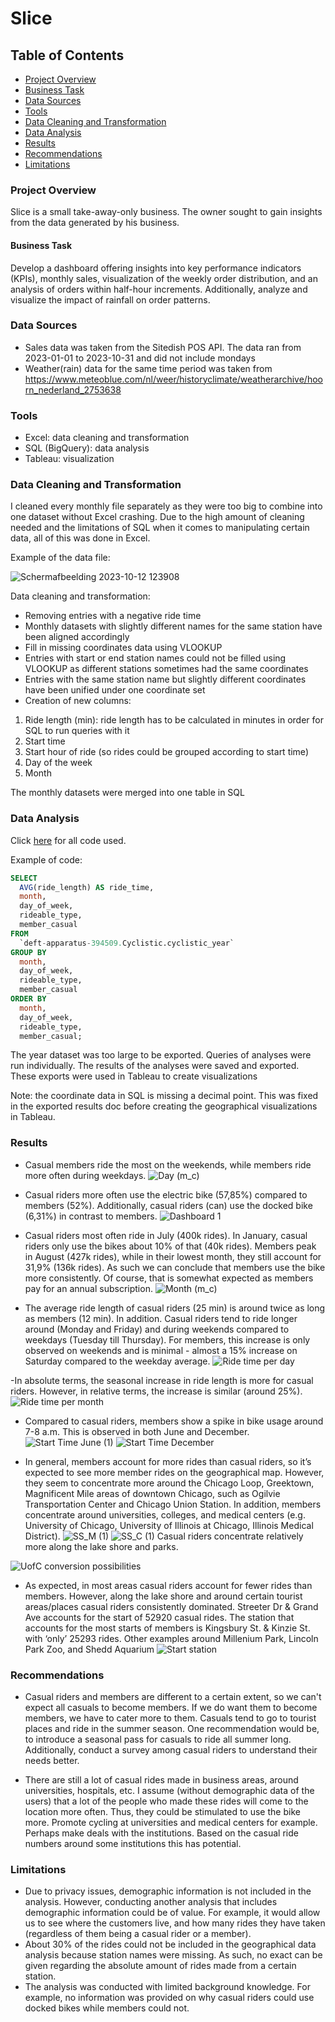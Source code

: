 # Slice



## Table of Contents
- [Project Overview](#project-overview)
- [Business Task](#business-task)
- [Data Sources](#data-sources)
- [Tools](#tools)
- [Data Cleaning and Transformation](#data-cleaning-and-transformation)
- [Data Analysis](#data-analysis)
- [Results](#results)
- [Recommendations](#recommendations)
- [Limitations](#limitations)



### Project Overview
Slice is a small take-away-only business. The owner sought to gain insights from the data generated by his business.

#### Business Task
Develop a dashboard offering insights into key performance indicators (KPIs), monthly sales, visualization of the weekly order distribution, and an analysis of orders within half-hour increments. 
Additionally, analyze and visualize the impact of rainfall on order patterns.

### Data Sources
- Sales data was taken from the Sitedish POS API. The data ran from 2023-01-01 to 2023-10-31 and did not include mondays
- Weather(rain) data for the same time period was taken from https://www.meteoblue.com/nl/weer/historyclimate/weatherarchive/hoorn_nederland_2753638

### Tools
- Excel: data cleaning and transformation
- SQL (BigQuery): data analysis
- Tableau: visualization

### Data Cleaning and Transformation
I cleaned every monthly file separately as they were too big to combine into one dataset without Excel crashing. Due to the high amount of cleaning needed and the limitations of SQL when it comes to manipulating certain data, all of this was done in Excel.

Example of the data file:


![Schermafbeelding 2023-10-12 123908](https://github.com/Roenhoogland/Data-Analytics/assets/145770693/3ed0d45b-bd38-448b-a9e9-de252b9bb5a0)


Data cleaning and transformation:
-	Removing entries with a negative ride time
-	Monthly datasets with slightly different names for the same station have been aligned accordingly
-	Fill in missing coordinates data using VLOOKUP
-	Entries with start or end station names could not be filled using VLOOKUP as different stations sometimes had the same coordinates
-	Entries with the same station name but slightly different coordinates have been unified under one coordinate set
-	Creation of new columns:
1. Ride length (min): ride length has to be calculated in minutes in order for SQL to run queries with it
2. Start time
3. Start hour of ride (so rides could be grouped according to start time)
4. Day of the week
5. Month

The monthly datasets were merged into one table in SQL

### Data Analysis
Click [here](https://console.cloud.google.com/bigquery?sq=1018093740843:8d0da4f3d6f54be487951c496dfb8134) for all code used.

Example of code:
```sql
SELECT
  AVG(ride_length) AS ride_time,
  month,
  day_of_week,
  rideable_type,
  member_casual
FROM
  `deft-apparatus-394509.Cyclistic.cyclistic_year`
GROUP BY
  month,
  day_of_week,
  rideable_type,
  member_casual
ORDER BY
  month,
  day_of_week,
  rideable_type,
  member_casual; 
```
The year dataset was too large to be exported. Queries of analyses were run individually. The results of the analyses were saved and exported. These exports were used in Tableau to create visualizations

Note: the coordinate data in SQL is missing a decimal point. This was fixed in the exported results doc before creating the geographical visualizations in Tableau.

### Results
- Casual members ride the most on the weekends, while members ride more often during weekdays.
![Day (m_c)](https://github.com/Roenhoogland/Data-Analytics/assets/145770693/b95c515d-ab6b-4c75-9023-a6457b899b3b)



- Casual riders more often use the electric bike (57,85%) compared to members (52%). Additionally, casual riders (can) use the docked bike (6,31%) in contrast to members.
![Dashboard 1](https://github.com/Roenhoogland/Data-Analytics/assets/145770693/070d1e19-6b86-44cf-a90b-d67a82fa48c7)



-	Casual riders most often ride in July (400k rides). In January, casual riders only use the bikes about 10% of that (40k rides). Members peak in August (427k rides), while in their lowest month, they still account for 31,9% (136k rides). As such we can conclude that members use the bike more consistently. Of course, that is somewhat expected as members pay for an annual subscription.
![Month (m_c)](https://github.com/Roenhoogland/Data-Analytics/assets/145770693/62f60741-dda5-4067-bc5d-6e6a92731fa4)


-	The average ride length of casual riders (25 min) is around twice as long as members (12 min). In addition. Casual riders tend to ride longer around (Monday and Friday) and during weekends compared to weekdays (Tuesday till Thursday). For members, this increase is only observed on weekends and is minimal - almost a 15% increase on Saturday compared to the weekday average.
![Ride time per day](https://github.com/Roenhoogland/Data-Analytics/assets/145770693/41b91136-b278-44a9-ad6c-7fda69ba2295)




-In absolute terms, the seasonal increase in ride length is more for casual riders. However, in relative terms, the increase is similar (around 25%).
![Ride time per month](https://github.com/Roenhoogland/Data-Analytics/assets/145770693/dc77abde-1d3c-48dc-a96a-fcea4387037e)



-	Compared to casual riders, members show a spike in bike usage around 7-8 a.m. This is observed in both June and December.
![Start Time June (1)](https://github.com/Roenhoogland/Data-Analytics/assets/145770693/1009de7c-8f64-409b-a234-713c53c96411)
![Start Time December](https://github.com/Roenhoogland/Data-Analytics/assets/145770693/0c2c5024-1b01-4e2e-b129-8bf1fec4a6fa)



  
-	In general, members account for more rides than casual riders, so it’s expected to see more member rides on the geographical map. However, they seem to concentrate more around the Chicago Loop, Greektown, Magnificent Mile areas of downtown Chicago, such as Ogilvie Transportation Center and Chicago Union Station. In addition, members concentrate around universities, colleges, and medical centers (e.g. University of Chicago, University of Illinois at Chicago, Illinois Medical District).
![SS_M (1)](https://github.com/Roenhoogland/Data-Analytics/assets/145770693/c28d4ace-7c34-4120-8357-aaea0f9b333e)
![SS_C (1)](https://github.com/Roenhoogland/Data-Analytics/assets/145770693/47b264b5-f025-4d49-a283-eb96b256a264)
Casual riders concentrate relatively more along the lake shore and parks.

![UofC conversion possibilities](https://github.com/Roenhoogland/Data-Analytics/assets/145770693/96e6313b-e65f-4fb0-9ce5-7e50556e841a)


-	As expected, in most areas casual riders account for fewer rides than members. However, along the lake shore and around certain tourist areas/places casual riders consistently dominated.  Streeter Dr & Grand Ave accounts for the start of 52920 casual rides. The station that accounts for the most starts of members is Kingsbury St. & Kinzie St. with ‘only’ 25293 rides. Other examples around Millenium Park, Lincoln Park Zoo, and Shedd Aquarium
![Start station](https://github.com/Roenhoogland/Data-Analytics/assets/145770693/9eb7883c-e24f-471f-9602-484f865b566b)



### Recommendations
- Casual riders and members are different to a certain extent, so we can't expect all casuals to become members. If we do want them to become members, we have to cater more to them. Casuals tend to go to tourist places and ride in the summer season. One recommendation would be, to introduce a seasonal pass for casuals to ride all summer long. Additionally, conduct a survey among casual riders to understand their needs better.
  
- There are still a lot of casual rides made in business areas, around universities, hospitals, etc. I assume (without demographic data of the users) that a lot of the people who made these rides will come to the location more often. Thus, they could be stimulated to use the bike more. Promote cycling at universities and medical centers for example. Perhaps make deals with the institutions. Based on the casual ride numbers around some institutions this has potential.

### Limitations
- Due to privacy issues, demographic information is not included in the analysis. However, conducting another analysis that includes demographic information could be of value. For example, it would allow us to see where the customers live, and how many rides they have taken (regardless of them being a casual rider or a member).
- About 30% of the rides could not be included in the geographical data analysis because station names were missing. As such, no exact can be given regarding the absolute amount of rides made from a certain station.
- The analysis was conducted with limited background knowledge. For example, no information was provided on why casual riders could use docked bikes while members could not. 

